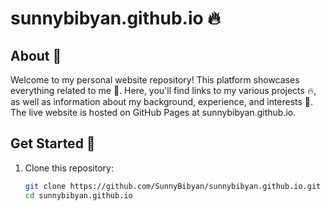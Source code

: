 # sunnybibyan.github.io 🔥

## About 🙌
Welcome to my personal website repository! This platform showcases everything related to me 🌈. Here, you'll find links to my various projects 🔥, as well as information about my background, experience, and interests 🌱. The live website is hosted on GitHub Pages at sunnybibyan.github.io.

## Get Started 🌱
1. Clone this repository:
   ```bash
   git clone https://github.com/SunnyBibyan/sunnybibyan.github.io.git
   cd sunnybibyan.github.io
